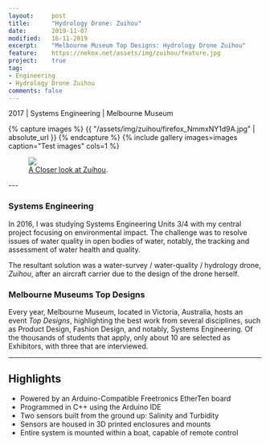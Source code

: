 ```yaml
---
layout: 	post
title:  	"Hydrology Drone: Zuihou"
date:		2019-11-07
modified: 	16-11-2019
excerpt: 	"Melbourne Museum Top Designs: Hydrology Drone Zuihou"
feature: 	https://nekox.net/assets/img/zuihou/feature.jpg
project: 	true
tag:
- Engineering
- Hydrology Drone Zuihou
comments: false
---
```




2017 \| Systems Engineering \| Melbourne Museum



{% capture images %}
	{{ "/assets/img/zuihou/firefox_NmmxNY1d9A.jpg" | absolute_url }}
{% endcapture %}
{% include gallery images=images caption="Test images" cols=1 %}
<figure>
	<a href="{{ "/assets/img/zuihou/firefox_J3EvoEEaOh.jpg" | absolute_url }}"><img src="{{ "/assets/img/zuihou/firefox_J3EvoEEaOh.jpg" | absolute_url }}"></a>
	<figcaption><a href="{{ "/assets/img/zuihou/firefox_J3EvoEEaOh.jpg" | absolute_url }}" title="A Closer look at Zuihou">A Closer look at Zuihou</a>.</figcaption>
</figure>
---

### Systems Engineering

In 2016, I was studying Systems Engineering Units 3/4 with my central project focusing on environmental impact. The challenge was to resolve issues of water quality in open bodies of water, notably, the tracking and assessment of water health and quality.

The resultant solution was a water-survey / water-quality / hydrology drone, *Zuihou*, after an aircraft carrier due to the design of the drone herself.

### Melbourne Museums Top Designs

Every year, Melbourne Museum, located in Victoria, Australia, hosts an event *Top Designs*, highlighting the best work from several disciplines, such as Product Design, Fashion Design, and notably, Systems Engineering. Of the thousands of students that apply, only about 10 are selected as Exhibitors, with three that are interviewed. 

---

## Highlights

* Powered by an Arduino-Compatible Freetronics EtherTen board
* Programmed in C++ using the Arduino IDE
* Two sensors built from the ground up: Salinity and Turbidity
* Sensors are housed in 3D printed  enclosures and mounts
* Entire system is mounted within a boat, capable of remote control

